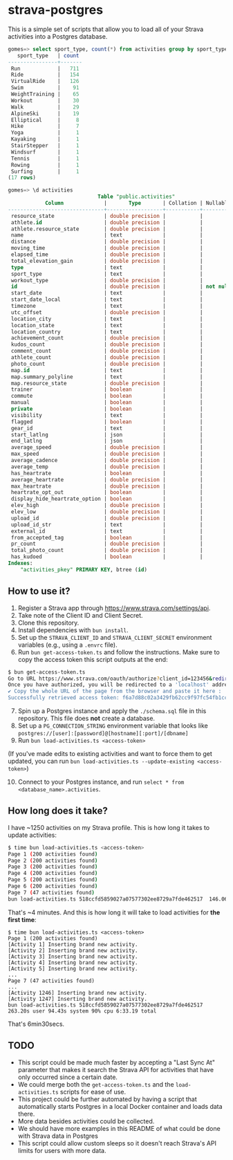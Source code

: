 # strava-postgres

This is a simple set of scripts that allow you to load all of your Strava activities into a Postgres database.

```sql
gomes=> select sport_type, count(*) from activities group by sport_type order by count desc;
   sport_type   | count
----------------+-------
 Run            |   711
 Ride           |   154
 VirtualRide    |   126
 Swim           |    91
 WeightTraining |    65
 Workout        |    30
 Walk           |    29
 AlpineSki      |    19
 Elliptical     |     8
 Hike           |     7
 Yoga           |     1
 Kayaking       |     1
 StairStepper   |     1
 Windsurf       |     1
 Tennis         |     1
 Rowing         |     1
 Surfing        |     1
(17 rows)

gomes=> \d activities
                             Table "public.activities"
            Column             |       Type       | Collation | Nullable | Default
-------------------------------+------------------+-----------+----------+---------
 resource_state                | double precision |           |          |
 athlete.id                    | double precision |           |          |
 athlete.resource_state        | double precision |           |          |
 name                          | text             |           |          |
 distance                      | double precision |           |          |
 moving_time                   | double precision |           |          |
 elapsed_time                  | double precision |           |          |
 total_elevation_gain          | double precision |           |          |
 type                          | text             |           |          |
 sport_type                    | text             |           |          |
 workout_type                  | double precision |           |          |
 id                            | double precision |           | not null |
 start_date                    | text             |           |          |
 start_date_local              | text             |           |          |
 timezone                      | text             |           |          |
 utc_offset                    | double precision |           |          |
 location_city                 | text             |           |          |
 location_state                | text             |           |          |
 location_country              | text             |           |          |
 achievement_count             | double precision |           |          |
 kudos_count                   | double precision |           |          |
 comment_count                 | double precision |           |          |
 athlete_count                 | double precision |           |          |
 photo_count                   | double precision |           |          |
 map.id                        | text             |           |          |
 map.summary_polyline          | text             |           |          |
 map.resource_state            | double precision |           |          |
 trainer                       | boolean          |           |          |
 commute                       | boolean          |           |          |
 manual                        | boolean          |           |          |
 private                       | boolean          |           |          |
 visibility                    | text             |           |          |
 flagged                       | boolean          |           |          |
 gear_id                       | text             |           |          |
 start_latlng                  | json             |           |          |
 end_latlng                    | json             |           |          |
 average_speed                 | double precision |           |          |
 max_speed                     | double precision |           |          |
 average_cadence               | double precision |           |          |
 average_temp                  | double precision |           |          |
 has_heartrate                 | boolean          |           |          |
 average_heartrate             | double precision |           |          |
 max_heartrate                 | double precision |           |          |
 heartrate_opt_out             | boolean          |           |          |
 display_hide_heartrate_option | boolean          |           |          |
 elev_high                     | double precision |           |          |
 elev_low                      | double precision |           |          |
 upload_id                     | double precision |           |          |
 upload_id_str                 | text             |           |          |
 external_id                   | text             |           |          |
 from_accepted_tag             | boolean          |           |          |
 pr_count                      | double precision |           |          |
 total_photo_count             | double precision |           |          |
 has_kudoed                    | boolean          |           |          |
Indexes:
    "activities_pkey" PRIMARY KEY, btree (id)
```

## How to use it?

1. Register a Strava app through https://www.strava.com/settings/api.
2. Take note of the Client ID and Client Secret.
3. Clone this repository.
4. Install dependencies with `bun install`.
5. Set up the `STRAVA_CLIENT_ID` and `STRAVA_CLIENT_SECRET` environment variables (e.g., using a `.envrc` file).
6. Run `bun get-access-token.ts` and follow the instructions. Make sure to copy the access token this script outputs at the end:

```bash
$ bun get-access-token.ts
Go to URL https://www.strava.com/oauth/authorize?client_id=123456&redirect_uri=http%3A%2F%2Flocalhost%2Fexchange_token&response_type=code&scope=activity%3Awrite%2Cactivity%3Aread%2Cactivity%3Aread_all and authorize application
Once you have authorized, you will be redirected to a 'localhost' address (don't worry if you see a 'This site can’t be reached' message)
✔ Copy the whole URL of the page from the browser and paste it here :  … http://localhost/exchange_token?state=&code=3ef024236b8c48891a23d318b9256fdf571210e8&scope=read,activity:write,activity:read,activity:read_all
Successfully retrieved access token: f6a7d88c02a3429fb62cc9f97fc54fb1cc868912
```

7. Spin up a Postgres instance and apply the `./schema.sql` file in this repository. This file does **not** create a database.
8. Set up a `PG_CONNECTION_STRING` environment variable that looks like `postgres://[user]:[password]@[hostname][:port]/[dbname]`
9. Run `bun load-activities.ts <access-token>`

(If you've made edits to existing activities and want to force them to get updated, you can run `bun load-activities.ts --update-existing <access-token>`)

10. Connect to your Postgres instance, and run `select * from <database_name>.activities`.

## How long does it take?

I have ~1250 activities on my Strava profile. This is how long it takes to update activities:

```bash
$ time bun load-activities.ts <access-token>
Page 1 (200 activities found)
Page 2 (200 activities found)
Page 3 (200 activities found)
Page 4 (200 activities found)
Page 5 (200 activities found)
Page 6 (200 activities found)
Page 7 (47 activities found)
bun load-activities.ts 518ccfd5859027a07577302ee8729a7fde462517  146.06s user 54.10s system 84% cpu 3:57.22 total
```

That's ~4 minutes. And this is how long it will take to load activities for **the first time**:

```
$ time bun load-activities.ts <access-token>
Page 1 (200 activities found)
[Activity 1] Inserting brand new activity.
[Activity 2] Inserting brand new activity.
[Activity 3] Inserting brand new activity.
[Activity 4] Inserting brand new activity.
[Activity 5] Inserting brand new activity.
...
Page 7 (47 activities found)
...
[Activity 1246] Inserting brand new activity.
[Activity 1247] Inserting brand new activity.
bun load-activities.ts 518ccfd5859027a07577302ee8729a7fde462517  263.20s user 94.43s system 90% cpu 6:33.19 total
```

That's 6min30secs.

## TODO

* This script could be made much faster by accepting a "Last Sync At" parameter that makes it search the Strava API for activities that have only occurred since a certain date.
* We could merge both the `get-access-token.ts` and the `load-activities.ts` scripts for ease of use.
* This project could be further automated by having a script that automatically starts Postgres in a local Docker container and loads data there.
* More data besides activities could be collected.
* We should have more examples in this README of what could be done with Strava data in Postgres
* This script could allow custom sleeps so it doesn't reach Strava's API limits for users with more data.